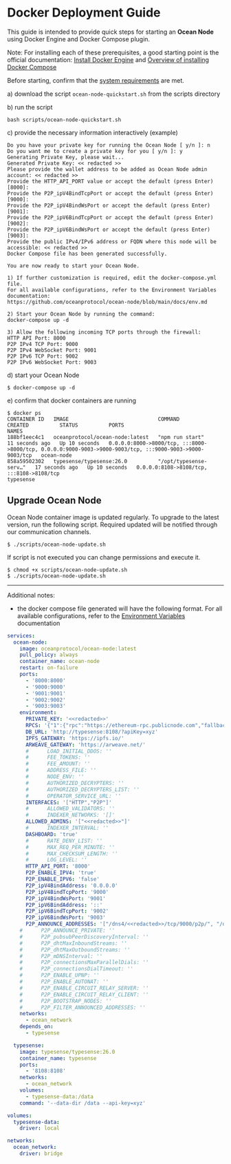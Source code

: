 # Docker Deployment Guide

This guide is intended to provide quick steps for starting an **Ocean Node** using Docker Engine and Docker Compose plugin.

Note: For installing each of these prerequisites, a good starting point is the official documentation: [Install Docker Engine](https://docs.docker.com/engine/install/) and [Overview of installing Docker Compose](https://docs.docker.com/compose/install/)

Before starting, confirm that the [system requirements](https://github.com/oceanprotocol/ocean-node?tab=readme-ov-file#system-requirements) are met.

a) download the script `ocean-node-quickstart.sh` from the scripts directory

b) run the script

```shell
bash scripts/ocean-node-quickstart.sh
```

c) provide the necessary information interactively (example)

```shell
Do you have your private key for running the Ocean Node [ y/n ]: n
Do you want me to create a private key for you [ y/n ]: y
Generating Private Key, please wait...
Generated Private Key: << redacted >>
Please provide the wallet address to be added as Ocean Node admin account: << redacted >>
Provide the HTTP_API_PORT value or accept the default (press Enter) [8000]:
Provide the P2P_ipV4BindTcpPort or accept the default (press Enter) [9000]:
Provide the P2P_ipV4BindWsPort or accept the default (press Enter) [9001]:
Provide the P2P_ipV6BindTcpPort or accept the default (press Enter) [9002]:
Provide the P2P_ipV6BindWsPort or accept the default (press Enter) [9003]:
Provide the public IPv4/IPv6 address or FQDN where this node will be accessible: << redacted >>
Docker Compose file has been generated successfully.

You are now ready to start your Ocean Node.

1) If further customization is required, edit the docker-compose.yml file.
For all available configurations, refer to the Environment Variables documentation:
https://github.com/oceanprotocol/ocean-node/blob/main/docs/env.md

2) Start your Ocean Node by running the command:
docker-compose up -d

3) Allow the following incoming TCP ports through the firewall:
HTTP API Port: 8000
P2P IPv4 TCP Port: 9000
P2P IPv4 WebSocket Port: 9001
P2P IPv6 TCP Port: 9002
P2P IPv6 WebSocket Port: 9003
```

d) start your Ocean Node

```shell
$ docker-compose up -d
```

e) confirm that docker containers are running

```shell
$ docker ps
CONTAINER ID   IMAGE                             COMMAND                  CREATED          STATUS          PORTS                                                                                                      NAMES
188bf1eec4c1   oceanprotocol/ocean-node:latest   "npm run start"          11 seconds ago   Up 10 seconds   0.0.0.0:8000->8000/tcp, :::8000->8000/tcp, 0.0.0.0:9000-9003->9000-9003/tcp, :::9000-9003->9000-9003/tcp   ocean-node
858a59502302   typesense/typesense:26.0          "/opt/typesense-serv…"   17 seconds ago   Up 10 seconds   0.0.0.0:8108->8108/tcp, :::8108->8108/tcp                                                                  typesense
```

## Upgrade Ocean Node

Ocean Node container image is updated regularly. To upgrade to the latest version, run the following script. Required updated will be notified through our communication channels.

```shell
$ ./scripts/ocean-node-update.sh
```

If script is not executed you can change permissions and execute it.

```shell
$ chmod +x scripts/ocean-node-update.sh
$ ./scripts/ocean-node-update.sh
```

---

Additional notes:

- the docker compose file generated will have the following format. For all available configurations, refer to the [Environment Variables](https://github.com/oceanprotocol/ocean-node/blob/main/docs/env.md) documentation

```yaml
services:
  ocean-node:
    image: oceanprotocol/ocean-node:latest
    pull_policy: always
    container_name: ocean-node
    restart: on-failure
    ports:
      - '8000:8000'
      - '9000:9000'
      - '9001:9001'
      - '9002:9002'
      - '9003:9003'
    environment:
      PRIVATE_KEY: '<<redacted>>'
      RPCS: '{"1":{"rpc":"https://ethereum-rpc.publicnode.com","fallbackRPCs":["https://rpc.ankr.com/eth","https://1rpc.io/eth","https://eth.api.onfinality.io/public"],"chainId":1,"network":"mainnet","chunkSize":100},"10":{"rpc":"https://mainnet.optimism.io","fallbackRPCs":["https://optimism-mainnet.public.blastapi.io","https://rpc.ankr.com/optimism","https://optimism-rpc.publicnode.com"],"chainId":10,"network":"optimism","chunkSize":100},"137":{"rpc":"https://polygon-rpc.com/","fallbackRPCs":["https://polygon-mainnet.public.blastapi.io","https://1rpc.io/matic","https://rpc.ankr.com/polygon"],"chainId":137,"network":"polygon","chunkSize":100},"23294":{"rpc":"https://sapphire.oasis.io","fallbackRPCs":["https://1rpc.io/oasis/sapphire"],"chainId":23294,"network":"sapphire","chunkSize":100},"23295":{"rpc":"https://testnet.sapphire.oasis.io","chainId":23295,"network":"sapphire-testnet","chunkSize":100},"11155111":{"rpc":"https://eth-sepolia.public.blastapi.io","fallbackRPCs":["https://1rpc.io/sepolia","https://eth-sepolia.g.alchemy.com/v2/demo"],"chainId":11155111,"network":"sepolia","chunkSize":100},"11155420":{"rpc":"https://sepolia.optimism.io","fallbackRPCs":["https://endpoints.omniatech.io/v1/op/sepolia/public","https://optimism-sepolia.blockpi.network/v1/rpc/public"],"chainId":11155420,"network":"optimism-sepolia","chunkSize":100}}'
      DB_URL: 'http://typesense:8108/?apiKey=xyz'
      IPFS_GATEWAY: 'https://ipfs.io/'
      ARWEAVE_GATEWAY: 'https://arweave.net/'
      #      LOAD_INITIAL_DDOS: ''
      #      FEE_TOKENS: ''
      #      FEE_AMOUNT: ''
      #      ADDRESS_FILE: ''
      #      NODE_ENV: ''
      #      AUTHORIZED_DECRYPTERS: ''
      #      AUTHORIZED_DECRYPTERS_LIST: ''
      #      OPERATOR_SERVICE_URL: ''
      INTERFACES: '["HTTP","P2P"]'
      #      ALLOWED_VALIDATORS: ''
      #      INDEXER_NETWORKS: '[]'
      ALLOWED_ADMINS: '["<<redacted>>"]'
      #      INDEXER_INTERVAL: ''
      DASHBOARD: 'true'
      #      RATE_DENY_LIST: ''
      #      MAX_REQ_PER_MINUTE: ''
      #      MAX_CHECKSUM_LENGTH: ''
      #      LOG_LEVEL: ''
      HTTP_API_PORT: '8000'
      P2P_ENABLE_IPV4: 'true'
      P2P_ENABLE_IPV6: 'false'
      P2P_ipV4BindAddress: '0.0.0.0'
      P2P_ipV4BindTcpPort: '9000'
      P2P_ipV4BindWsPort: '9001'
      P2P_ipV6BindAddress: '::'
      P2P_ipV6BindTcpPort: '9002'
      P2P_ipV6BindWsPort: '9003'
      P2P_ANNOUNCE_ADDRESSES: '["/dns4/<<redacted>>/tcp/9000/p2p/", "/dns4/<<redacted>>/ws/tcp/9001", "/dns6/<<redacted>>/tcp/9002/p2p/", "/dns6/<<redacted>>/ws/tcp/9003"]'
    #      P2P_ANNOUNCE_PRIVATE: ''
    #      P2P_pubsubPeerDiscoveryInterval: ''
    #      P2P_dhtMaxInboundStreams: ''
    #      P2P_dhtMaxOutboundStreams: ''
    #      P2P_mDNSInterval: ''
    #      P2P_connectionsMaxParallelDials: ''
    #      P2P_connectionsDialTimeout: ''
    #      P2P_ENABLE_UPNP: ''
    #      P2P_ENABLE_AUTONAT: ''
    #      P2P_ENABLE_CIRCUIT_RELAY_SERVER: ''
    #      P2P_ENABLE_CIRCUIT_RELAY_CLIENT: ''
    #      P2P_BOOTSTRAP_NODES: ''
    #      P2P_FILTER_ANNOUNCED_ADDRESSES: ''
    networks:
      - ocean_network
    depends_on:
      - typesense

  typesense:
    image: typesense/typesense:26.0
    container_name: typesense
    ports:
      - '8108:8108'
    networks:
      - ocean_network
    volumes:
      - typesense-data:/data
    command: '--data-dir /data --api-key=xyz'

volumes:
  typesense-data:
    driver: local

networks:
  ocean_network:
    driver: bridge
```
